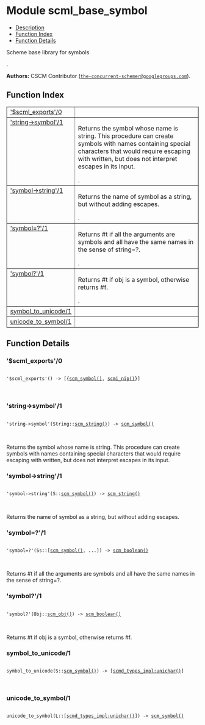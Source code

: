 

# Module scml_base_symbol #
* [Description](#description)
* [Function Index](#index)
* [Function Details](#functions)

<p>Scheme base library for symbols</p>.

__Authors:__ CSCM Contributor ([`the-concurrent-schemer@googlegroups.com`](mailto:the-concurrent-schemer@googlegroups.com)).

<a name="index"></a>

## Function Index ##


<table width="100%" border="1" cellspacing="0" cellpadding="2" summary="function index"><tr><td valign="top"><a href="#%24scml_exports-0">'$scml_exports'/0</a></td><td></td></tr><tr><td valign="top"><a href="#string-%3esymbol-1">'string->symbol'/1</a></td><td><p>Returns the symbol whose name is string.  This procedure can
create symbols with names containing special characters that would
require escaping with written, but does not interpret escapes in
its input.</p>.</td></tr><tr><td valign="top"><a href="#symbol-%3estring-1">'symbol->string'/1</a></td><td><p>Returns the name of symbol as a string, but without adding
escapes.</p>.</td></tr><tr><td valign="top"><a href="#symbol%3d%3f-1">'symbol=?'/1</a></td><td><p>Returns #t if all the arguments are symbols and all have the
same names in the sense of string=?.</p>.</td></tr><tr><td valign="top"><a href="#symbol%3f-1">'symbol?'/1</a></td><td><p>Returns #t if obj is a symbol, otherwise returns #f.</p>.</td></tr><tr><td valign="top"><a href="#symbol_to_unicode-1">symbol_to_unicode/1</a></td><td></td></tr><tr><td valign="top"><a href="#unicode_to_symbol-1">unicode_to_symbol/1</a></td><td></td></tr></table>


<a name="functions"></a>

## Function Details ##

<a name="%24scml_exports-0"></a>

### '$scml_exports'/0 ###

<pre><code>
'$scml_exports'() -&gt; [{<a href="#type-scm_symbol">scm_symbol()</a>, <a href="#type-scmi_nip">scmi_nip()</a>}]
</code></pre>
<br />

<a name="string-%3esymbol-1"></a>

### 'string->symbol'/1 ###

<pre><code>
'string-&gt;symbol'(String::<a href="#type-scm_string">scm_string()</a>) -&gt; <a href="#type-scm_symbol">scm_symbol()</a>
</code></pre>
<br />

<p>Returns the symbol whose name is string.  This procedure can
create symbols with names containing special characters that would
require escaping with written, but does not interpret escapes in
its input.</p>

<a name="symbol-%3estring-1"></a>

### 'symbol->string'/1 ###

<pre><code>
'symbol-&gt;string'(S::<a href="#type-scm_symbol">scm_symbol()</a>) -&gt; <a href="#type-scm_string">scm_string()</a>
</code></pre>
<br />

<p>Returns the name of symbol as a string, but without adding
escapes.</p>

<a name="symbol%3d%3f-1"></a>

### 'symbol=?'/1 ###

<pre><code>
'symbol=?'(Ss::[<a href="#type-scm_symbol">scm_symbol()</a>, ...]) -&gt; <a href="#type-scm_boolean">scm_boolean()</a>
</code></pre>
<br />

<p>Returns #t if all the arguments are symbols and all have the
same names in the sense of string=?.</p>

<a name="symbol%3f-1"></a>

### 'symbol?'/1 ###

<pre><code>
'symbol?'(Obj::<a href="#type-scm_obj">scm_obj()</a>) -&gt; <a href="#type-scm_boolean">scm_boolean()</a>
</code></pre>
<br />

<p>Returns #t if obj is a symbol, otherwise returns #f.</p>

<a name="symbol_to_unicode-1"></a>

### symbol_to_unicode/1 ###

<pre><code>
symbol_to_unicode(S::<a href="#type-scm_symbol">scm_symbol()</a>) -&gt; [<a href="scmd_types_impl.md#type-unichar">scmd_types_impl:unichar()</a>]
</code></pre>
<br />

<a name="unicode_to_symbol-1"></a>

### unicode_to_symbol/1 ###

<pre><code>
unicode_to_symbol(L::[<a href="scmd_types_impl.md#type-unichar">scmd_types_impl:unichar()</a>]) -&gt; <a href="#type-scm_symbol">scm_symbol()</a>
</code></pre>
<br />

